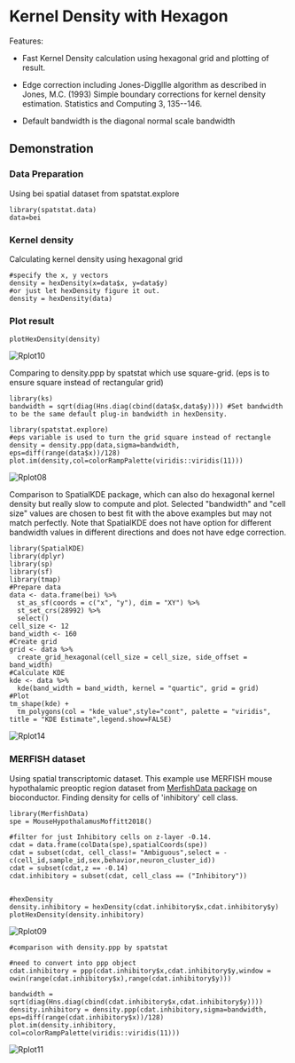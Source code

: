 # Kernel Density with Hexagon
Features:

* Fast Kernel Density calculation using hexagonal grid and plotting of result.

* Edge correction including Jones-Diggllle algorithm as described in Jones, M.C. (1993) Simple boundary corrections for kernel density estimation. Statistics and Computing 3, 135--146.

* Default bandwidth is the diagonal normal scale bandwidth  
## Demonstration
### Data Preparation
Using bei spatial dataset from spatstat.explore
```
library(spatstat.data)
data=bei
```
### Kernel density
Calculating kernel density using hexagonal grid
```
#specify the x, y vectors
density = hexDensity(x=data$x, y=data$y)
#or just let hexDensity figure it out.
density = hexDensity(data)
```
### Plot result
```
plotHexDensity(density)
```
![Rplot10](https://github.com/ChenLaboratory/hexDensity/assets/99466326/887bdf16-40c1-4970-8cde-44ee589ea5b0)


Comparing to density.ppp by spatstat which use square-grid. (eps is to ensure square instead of rectangular grid)
```
library(ks)
bandwidth = sqrt(diag(Hns.diag(cbind(data$x,data$y)))) #Set bandwidth to be the same default plug-in bandwidth in hexDensity.

library(spatstat.explore)
#eps variable is used to turn the grid square instead of rectangle 
density = density.ppp(data,sigma=bandwidth, eps=diff(range(data$x))/128)
plot.im(density,col=colorRampPalette(viridis::viridis(11)))
```
![Rplot08](https://github.com/ChenLaboratory/hexDensity/assets/99466326/55dbd3dd-058d-4c7a-8b78-a29658c039c1)

Comparison to SpatialKDE package, which can also do hexagonal kernel density but really slow to compute and plot. Selected "bandwidth" and "cell size" values are chosen to best fit with the above examples but may not match perfectly. Note that SpatialKDE does not have option for different bandwidth values in different directions and  does not have edge correction.

```
library(SpatialKDE)
library(dplyr)
library(sp)
library(sf)
library(tmap)
#Prepare data
data <- data.frame(bei) %>%
  st_as_sf(coords = c("x", "y"), dim = "XY") %>%
  st_set_crs(28992) %>%
  select()
cell_size <- 12
band_width <- 160
#Create grid
grid <- data %>%
  create_grid_hexagonal(cell_size = cell_size, side_offset = band_width)
#Calculate KDE
kde <- data %>%
  kde(band_width = band_width, kernel = "quartic", grid = grid)
#Plot
tm_shape(kde) +
  tm_polygons(col = "kde_value",style="cont", palette = "viridis", title = "KDE Estimate",legend.show=FALSE)
```
![Rplot14](https://github.com/ChenLaboratory/hexDensity/assets/99466326/1f3577ad-f7bf-46d1-b66f-a6cfcb18a57f)


### MERFISH dataset
Using spatial transcriptomic dataset. This example use MERFISH mouse hypothalamic preoptic region dataset from [MerfishData package](https://bioconductor.org/packages/release/data/experiment/html/MerfishData.html) on bioconductor. Finding density for cells of 'inhibitory' cell class.

```
library(MerfishData)
spe = MouseHypothalamusMoffitt2018()
```

```
#filter for just Inhibitory cells on z-layer -0.14.
cdat = data.frame(colData(spe),spatialCoords(spe))
cdat = subset(cdat, cell_class!= "Ambiguous",select = -c(cell_id,sample_id,sex,behavior,neuron_cluster_id))
cdat = subset(cdat,z == -0.14)
cdat.inhibitory = subset(cdat, cell_class == ("Inhibitory"))


#hexDensity
density.inhibitory = hexDensity(cdat.inhibitory$x,cdat.inhibitory$y)
plotHexDensity(density.inhibitory)
```
![Rplot09](https://github.com/ChenLaboratory/hexDensity/assets/99466326/e3027494-5d0e-4e6a-940c-5a8994106525)

```
#comparison with density.ppp by spatstat

#need to convert into ppp object
cdat.inhibitory = ppp(cdat.inhibitory$x,cdat.inhibitory$y,window = owin(range(cdat.inhibitory$x),range(cdat.inhibitory$y)))

bandwidth = sqrt(diag(Hns.diag(cbind(cdat.inhibitory$x,cdat.inhibitory$y))))
density.inhibitory = density.ppp(cdat.inhibitory,sigma=bandwidth, eps=diff(range(cdat.inhibitory$x))/128)
plot.im(density.inhibitory, col=colorRampPalette(viridis::viridis(11)))
```
![Rplot11](https://github.com/ChenLaboratory/hexDensity/assets/99466326/281873c4-9a05-426a-a60f-01d8ceac38dd)
